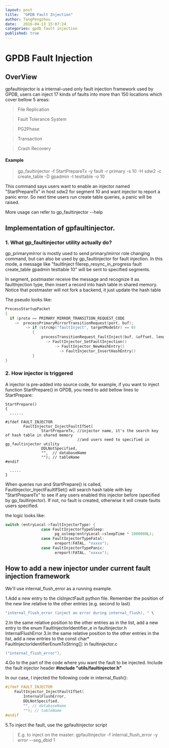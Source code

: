 ```yaml
---
layout: post
title:  "GPDB Fault Injection"
author: TangPengzhou
date:   2016-04-13 15:07:24
categories: gpdb fault injection 
published: true
---
```


# GPDB Fault Injection

## OverView
gpfaultinjector is a internal-used only fault injection framework used by GPDB, users can inject 17 kinds of faults into
more than 150 locations which cover bellow 5 areas:

> File Replication

> Fault Tolerance System

> PG2Phase

> Transaction

> Crash Recovery

#### Example
> gp_faultinjector -f StartPrepareTx -y fault -r primary -s 10 -H sdw2 -c create_table -D gpadmin -t testtable -o 10

This command says users want to enable an injector named "StartPrepareTx" in host sdw2 for segment 10 and want injector to report a panic error. So next time users run create table queries, a panic will be raised.

More usage can refer to gp_faultinjector --help


## Implementation of gpfaultinjector.

### 1. What gp_faultinjector utility actually do?
gp_primarymirror is mostly used to send primary/mirror role changing command, but can also be used by gp_faultinjector for fault injection. In this mode, a message like "faultInject filerep_resync_in_progress fault create_table gpadmin testtable 10" will be sent
to specified segments.

In segment, postmaster receive the message and recognize it as faultInjection type, then insert a record into hash table in shared memory.
Notice that postmaster will not fork a backend, it just update the hash table

The pseudo looks like:

```c
ProcessStartupPacket
{
  if (proto == PRIMARY_MIRROR_TRANSITION_REQUEST_CODE
    ->  processPrimaryMirrorTransitionRequest(port, buf);
         -> if (strcmp("faultInject", targetModeStr) == 0)
            {
                processTransitionRequest_faultInject(buf, &offset, length);
                  -> FaultInjector_SetFaultInjection()
                      -> FaultInjector_NewHashEntry()
                        -> FaultInjector_InsertHashEntry()
            }
}
```

### 2. How injector is triggered
A injector is pre-added into source code, for example, if you want to inject function StartPrepare() in GPDB, you need to
add bellow lines to StartPrepare:

```
StartPrepare()
{
  ......

#ifdef FAULT_INJECTOR
        FaultInjector_InjectFaultIfSet(
                StartPrepareTx, //injector name, it's the search key of hash table in shared memory
                                //and users need to specified in gp_faultinjector utility
                DDLNotSpecified,
                "",  // databaseName
                ""); // tableName
#endif

  .....
}
```

When queries run and StartPrepare() is called, FaultInjector_InjectFaultIfSet() will search hash table with key "StartPrepareTx" to see if any users enabled this injector before (specified by gp_faultinjector). If not, no fault is created, otherwise it will create faults users specified.

the logic looks like:

```c
switch (entryLocal->faultInjectorType) {
                case FaultInjectorTypeSleep:
                      pg_usleep(entryLocal->sleepTime * 1000000L);
                case FaultInjectorTypeFatal:
                      ereport(FATAL, "xxxxx");
                case FaultInjectorTypePanic:
                      ereport(FATAL, "xxxxx");
```

## How to add a new injector under current fault injection framework

We'll use internal_flush_error as a running example.

1.Add a new entry to the clsInjectFault python file. Remember the position of the new line relative to the other entries (e.g. second to last)

```c
"internal_flush_error (inject an error during internal_flush), " \
```
2.In the same relative position to the other entries as in the list, add a new entry to the enum FaultInjectorIdentifier_e in faultinjector.h       InternalFlushError
3.In the same relative position to the other entries in the list, add a new entries to the const char* FaultInjectorIdentifierEnumToString[]: in faultinjector.c

```c
("internal_flush_error"),
```
4.Go to the part of the code where you want the fault to be injected.
Include the fault injector header  **#include "utils/faultinjector.h"**

In our case, I injected the following code in internal_flush():

```c
#ifdef FAULT_INJECTOR
    FaultInjector_InjectFaultIfSet(
        InternalFlushError,
        DDLNotSpecified,
        "", // databaseName
        ""); // tableName
#endif
```
5.To inject the fault, use the gpfaultinjector script
> E.g. to inject on the master: gpfaultinjector -f internal_flush_error -y error --seg_dbid 1
